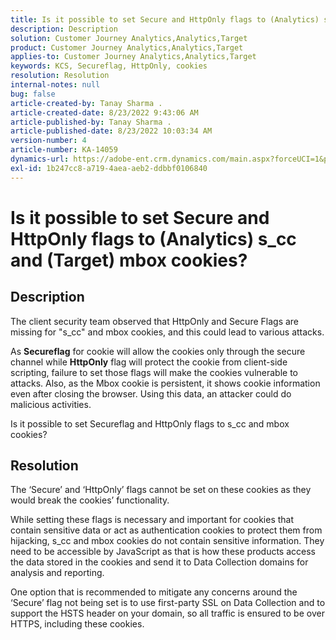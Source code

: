 ```yaml
---
title: Is it possible to set Secure and HttpOnly flags to (Analytics) s_cc and (Target) mbox cookies?
description: Description
solution: Customer Journey Analytics,Analytics,Target
product: Customer Journey Analytics,Analytics,Target
applies-to: Customer Journey Analytics,Analytics,Target
keywords: KCS, Secureflag, HttpOnly, cookies
resolution: Resolution
internal-notes: null
bug: false
article-created-by: Tanay Sharma .
article-created-date: 8/23/2022 9:43:06 AM
article-published-by: Tanay Sharma .
article-published-date: 8/23/2022 10:03:34 AM
version-number: 4
article-number: KA-14059
dynamics-url: https://adobe-ent.crm.dynamics.com/main.aspx?forceUCI=1&pagetype=entityrecord&etn=knowledgearticle&id=9469c8f8-c722-ed11-b83e-000d3a5c1bcc
exl-id: 1b247cc8-a719-4aea-aeb2-ddbbf0106840
---
```

# Is it possible to set Secure and HttpOnly flags to (Analytics) s_cc and (Target) mbox cookies?

## Description


The client security team observed that HttpOnly and Secure Flags are missing for "s_cc" and mbox cookies, and this could lead to various attacks.

As <b>Secureflag</b> for cookie will allow the cookies only through the secure channel while <b>HttpOnly</b> flag will protect the cookie from client-side scripting, failure to set those flags will make the cookies vulnerable to attacks. Also, as the Mbox cookie is persistent, it shows cookie information even after closing the browser. Using this data, an attacker could do malicious activities.

Is it possible to set Secureflag and HttpOnly flags to s_cc and mbox cookies?


## Resolution


The ‘Secure’ and ‘HttpOnly’ flags cannot be set on these cookies as they would break the cookies’ functionality.

While setting these flags is necessary and important for cookies that contain sensitive data or act as authentication cookies to protect them from hijacking, s_cc and mbox cookies do not contain sensitive information. They need to be accessible by JavaScript as that is how these products access the data stored in the cookies and send it to Data Collection domains for analysis and reporting.

One option that is recommended to mitigate any concerns around the ‘Secure’ flag not being set is to use first-party SSL on Data Collection and to support the HSTS header on your domain, so all traffic is ensured to be over HTTPS, including these cookies.

